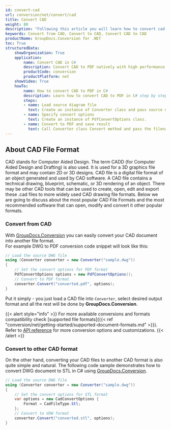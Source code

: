 ```yaml
---
id: convert-cad
url: conversion/net/convert/cad
title: Convert CAD
weight: 80
description: "Following this article you will learn how to convert cad documents to other formats or another cad format with couple C# code lines and GroupDocs.Conversion for .NET."
keywords: Convert from CAD, Convert to CAD, Convert CAD to CAD
productName: GroupDocs.Conversion for .NET
toc: True
structuredData:
    showOrganization: True
    application:    
        name: Convert CAD in C#    
        description: Convert CAD to PDF natively with high performance using C# language and GroupDocs.Conversion for .NET APIs
        productCode: conversion
        productPlatform: net 
    showVideo: True
    howTo:
        name: How to convert CAD to PDF in C# 
        description: Learn how to convert CAD to PDF in C# step by step
        steps:
        - name: Load source diagram file 
          text: Create an instance of Converter class and pass source diagram file path as a constructor parameter. You may specify absolute or relative file path as per your requirements. 
        - name: Specify convert options 
          text: Create an instance of PdfConvertOptions class.
        - name: Convert to PDF and save result 
          text: Call Converter class Convert method and pass the filename for the converted PDF file and the PdfConvertOptions object from the previous step as parameters.
---
```


## About CAD File Format

CAD stands for Computer Aided Design. The term CADD (for Computer Aided Design and Drafting) is also used. It is used for a 3D graphics file format and may contain 2D or 3D designs. CAD file is a digital file format of an object generated and used by CAD software. A CAD file contains a technical drawing, blueprint, schematic, or 3D rendering of an object. There may be other CAD tools that can be used to create, open, edit and export these .cad files to more widely used CAD drawing file formats. Below we are going to discuss about the most popular CAD File Formats and the most recommended software that can open, modify and convert it other popular formats.

### Convert from CAD

With [GroupDocs.Conversion](https://products.groupdocs.com/conversion/net) you can easily convert your CAD document into another file format.  
For example DWG to PDF conversion code snippet will look like this:

```csharp
// Load the source DWG file
using (Converter converter = new Converter("sample.dwg"))
{
    // Set the convert options for PDF format
    PdfConvertOptions options = new PdfConvertOptions();
    // Convert to PDF format
    converter.Convert("converted.pdf", options);
}
```

Put it simply - you just load a CAD file into `Converter`, select desired output format and all the rest will be done by **GroupDocs.Conversion**.  

{{< alert style="info" >}}
For more available conversions and formats compatibility check [supported file formats]({{< ref "conversion/net/getting-started/supported-document-formats.md" >}}).
Refer to [API reference](https://reference.groupdocs.com/conversion/net/groupdocs.conversion.options.convert) for more conversion options and customizations.
{{< /alert >}}

### Convert to other CAD format

On the other hand, converting your CAD files to another CAD format is also quite simple and natural.
The following code sample demonstrates how to convert DWG document to STL in C# using [GroupDocs.Conversion](https://products.groupdocs.com/conversion/net).

```csharp
// Load the source DWG file
using (Converter converter = new Converter("sample.dwg"))
{
    // Set the convert options for STL format
    var options = new CadConvertOptions {
        Format = CadFileType.Stl;
    };
    // Convert to VDW format
    converter.Convert("converted.stl", options);
}
```
